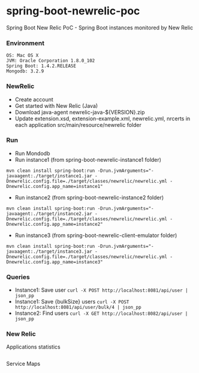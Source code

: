 # spring-boot-newrelic-poc

Spring Boot New Relic PoC - Spring Boot instances monitored by New Relic

### Environment
	OS: Mac OS X
    JVM: Oracle Corporation 1.8.0_102
	Spring Boot: 1.4.2.RELEASE
	Mongodb: 3.2.9

### NewRelic
* Create account
* Get started with New Relic (Java)
* Download java-agent newrelic-java-${VERSION}.zip	
* Update extension.xsd, extension-example.xml, newrelic.yml, nrcerts in each application src/main/resource/newrelic folder

### Run
* Run Mondodb
* Run instance1 (from spring-boot-newrelic-instance1 folder)

`mvn clean install spring-boot:run -Drun.jvmArguments="-javaagent:./target/instance1.jar -Dnewrelic.config.file=./target/classes/newrelic/newrelic.yml -Dnewrelic.config.app_name=instance1"`
* Run instance2 (from spring-boot-newrelic-instance2 folder)

`mvn clean install spring-boot:run -Drun.jvmArguments="-javaagent:./target/instance2.jar -Dnewrelic.config.file=./target/classes/newrelic/newrelic.yml -Dnewrelic.config.app_name=instance2"`
* Run instance3 (from spring-boot-newrelic-client-emulator folder)

`mvn clean install spring-boot:run -Drun.jvmArguments="-javaagent:./target/instance3.jar -Dnewrelic.config.file=./target/classes/newrelic/newrelic.yml -Dnewrelic.config.app_name=instance3"`

### Queries
* Instance1: Save user
`curl -X POST http://localhost:8081/api/user | json_pp`
* Instance1: Save {bulkSize} users
`curl -X POST http://localhost:8081/api/user/bulk/4 | json_pp`
* Instance2: Find users
`curl -X GET http://localhost:8082/api/user | json_pp`

### New Relic
Applications statistics
<p align="center">
	<img src="https://github.com/JediVision/jedi-temple/blob/master/spring-boot-newrelic-poc/img/applications.png?raw=true" alt=""/>
</p>
Service Maps
<p align="center">
	<img src="https://github.com/JediVision/jedi-temple/blob/master/spring-boot-newrelic-poc/img/service-map-1.png?raw=true" alt=""/>
</p>
<p align="center">
	<img src="https://github.com/JediVision/jedi-temple/blob/master/spring-boot-newrelic-poc/img/service-map-2.png?raw=true" alt=""/>
</p>
